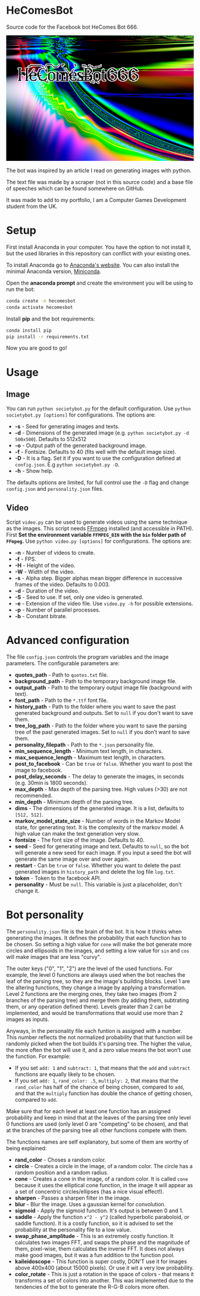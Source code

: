 # HeComesBot

Source code for the Facebook bot HeComes Bot 666.

![alt text](./example_image.png "Example of generated image")

The bot was inspired by an article I read on generating images with python. 

The text file was made by a scraper (not in this source code) and a base file of speeches
which can be found somewhere on GitHub.

It was made to add to my portfolio, I am a Computer Games Development student from the UK.

# Setup

First install Anaconda in your computer. You have the option to not install it, but the used libraries in this repository can conflict with your existing ones. 

To install Anaconda go to [Anaconda's website](https://www.anaconda.com/). You can also install the minimal Anaconda version, [Miniconda](https://docs.conda.io/en/latest/miniconda.html).

Open the **anaconda prompt** and create the environment you will be using to run the bot:
```bash
conda create -n hecomesbot
conda activate hecomesbot
```

Install **pip** and the bot requirements:
```bash
conda install pip
pip install -r requirements.txt
```

Now you are good to go!

# Usage

## Image

You can run `python societybot.py` for the default configuration.
Use `python societybot.py [options]` for configurations. The options are:
* **-s** - Seed for generating images and texts.
* **-d** - Dimensions of the generated image (e.g. `python societybot.py -d 500x500`). Defaults to 512x512
* **-o** - Output path of the generated background image.
* **-f** - Fontsize. Defaults to 40 (fits well with the default image size).
* **-D** - It is a flag. Set it if you want to use the configuration defined at `config.json`. E.g `python societybot.py -D`.
* **-h** - Show help.

The defaults options are limited, for full control use the `-D` flag and change `config.json` and `personality.json` files.

## Video

Script `video.py` can be used to generate videos using the same technique as the images. This script needs [FFmpeg](https://www.ffmpeg.org/) installed (and accessible in PATH).
First **Set the environment variable `FFMPEG_BIN` with the `bin` folder path of `FFmpeg`.**
Use `python video.py [options]` for configurations. The options are:
* **-n** - Number of videos to create.
* **-f** - FPS.
* **-H** - Height of the video.
* **-W** - Width of the video.
* **-s** - Alpha step. Bigger alphas mean bigger difference in successive frames of the video. Defaults to 0.003.
* **-d** - Duration of the video.
* **-S** - Seed to use. If set, only one video is generated.
* **-e** - Extension of the video file. Use `video.py -h` for possible extensions.
* **-p** - Number of parallel processes.
* **-b** - Constant bitrate.

# Advanced configuration

The file `config.json` controls the program variables and the image parameters. The configurable parameters are:

* **quotes_path** - Path to `quotes.txt` file.
* **background_path** - Path to the temporary background image file.
* **output_path** - Path to the temporary output image file (background with text).
* **font_path** - Path to the `*.ttf` font file.
* **history_path** - Path to the folder where you want to save the past generated background and outputs. Set to `null` if you don't want to save them.
* **tree_log_path** - Path to the folder where you want to save the parsing tree of the past generated images. Set to `null` if you don't want to save them.
* **personality_filepath** - Path to the `*.json` personality file.
* **min_sequence_length** - Minimum text length, in characters.
* **max_sequence_length** - Maximum text length, in characters.
* **post_to_facebook** - Can be `true` or `false`. Whether you want to post the image to facebook.
* **post_delay_seconds** - The delay to generate the images, in seconds (e.g. 30min is 1800 seconds).
* **max_depth** - Max depth of the parsing tree. High values (>30) are not recommended.
* **min_depth** - Minimum depth of the parsing tree.
* **dims** - The dimensions of the generated image. It is a list, defaults to `[512, 512]`.
* **markov_model_state_size** - Number of words in the Markov Model state, for generating text. It is the complexity of the markov model. A high value can make the text generation very slow.
* **fontsize** - The font size of the image. Defaults to 40.
* **seed** - Seed for generating image and text. Defaults to `null`, so the bot will generate a new seed for each image. If you input a seed the bot will generate the same image over and over again.
* **restart** - Can be `true` or `false`. Whether you want to delete the past generated images in `history_path` and delete the log file `log.txt`.
* **token** - Token to the facebook API.
* **personality** - Must be `null`. This variable is just a placeholder, don't change it.

# Bot personality

The `personality.json` file is the brain of the bot. It is how it thinks when generating the images. It defines the probability that each function has to be chosen. So setting a high value for `cone` will make the bot generate more circles and ellipsoids in the images, and setting a low value for `sin` and `cos` will make images that are less "curvy".

The outer keys ("0", "1", "2") are the level of the used functions. For example, the level 0 functions are always used when the bot reaches the leaf of the parsing tree, so they are the image's building blocks. Level 1 are the altering functions, they change a image by applying a transformation. Level 2 functions are the merging ones, they take two images (from 2 branches of the parsing tree) and merge them (by adding them, subtrating them, or any operation defined there). Levels greater than 2 can be implemented, and would be transformations that would use more than 2 images as inputs.

Anyways, in the personality file each funtion is assigned with a number. This number reflects the not normalized probability that that function will be randomly picked when the bot builds it's parsing tree. The higher the value, the more often the bot will use it, and a zero value means the bot won't use the function. For example:

* If you set `add: 1` and `subtract: 1`, that means that the `add` and `subtract` functions are equally likely to be chosen. 
* If you set `add: 1`, `rand_color: .5`, `multiply: 2`, that means that the `rand_color` has half of the chance of being chosen, compared to `add`, and that the `multiply` function has double the chance of getting chosen, compared to `add`.

Make sure that for each level at least one function has an assigned probability and keep in mind that at the leaves of the parsing tree only level 0 functions are used (only level 0 are "competing" to be chosen), and that at the branches of the parsing tree all other functions compete with them.

The functions names are self explanatory, but some of them are worthy of being explained:

* **rand_color** - Choses a random color.
* **circle** - Creates a circle in the image, of a random color. The circle has a random position and a random radius.
* **cone** - Creates a cone in the image, of a random color. It is called `cone` because it uses the elliptical cone function, in the image it will appear as a set of concentric circles/ellipses (has a nice visual effect!).
* **sharpen** - Passes a sharpen filter in the image.
* **blur** - Blur the image. Uses a gaussian kernel for convolution.
* **sigmoid** - Apply the sigmoid function. It's output is between 0 and 1.
* **saddle** - Apply the function `x^2 - y^2` (called hyperbolic paraboloid, or saddle function). It is a costly function, so it is advised to set the probability at the personality file to a low value.
* **swap_phase_amplitude** - This is an extremely costly function. It calculates two images FFT, and swaps the phase and the magnitude of them, pixel-wise, them calculates the inverse FFT. It does not always make good images, but it was a fun addition to the function pool.
* **kaileidoscope** - This function is super costly, DON'T use it for images above 400x400 (about 15000 pixels). Or use it wit a very low probability.
* **color_rotate** - This is just a rotation in the space of colors - that means it transforms a set of colors into another. This was implemented due to the tendencies of the bot to generate the R-G-B colors more often.


